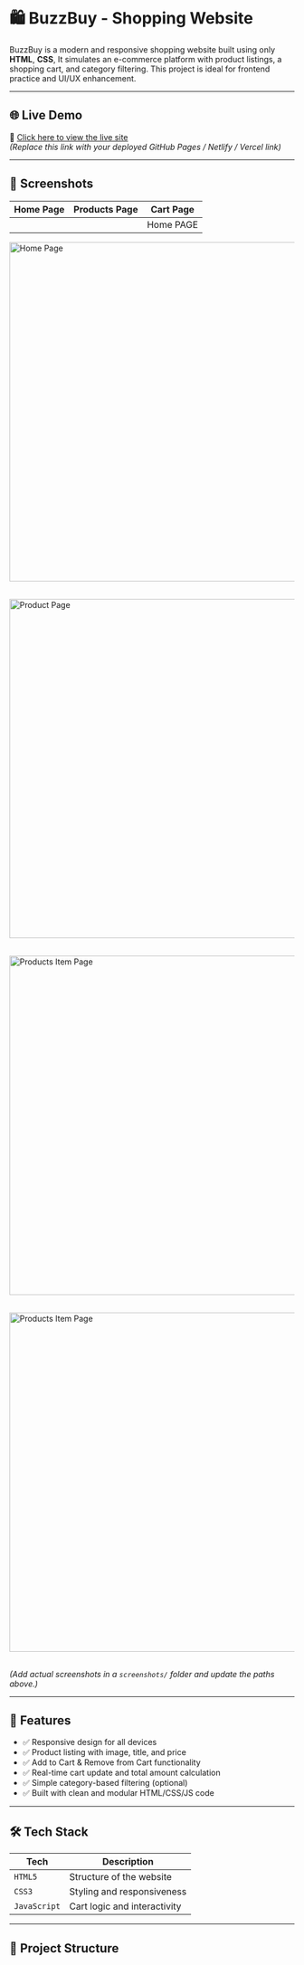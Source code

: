 # 🛍️ BuzzBuy - Shopping Website

BuzzBuy is a modern and responsive shopping website built using only **HTML**, **CSS**, It simulates an e-commerce platform with product listings,
a shopping cart, and category filtering. This project is ideal for frontend practice and UI/UX enhancement.

---

## 🌐 Live Demo

🔗 [Click here to view the live site](https://ayushsoni45655.github.io/BuzzBuy-Shopping/)  
_(Replace this link with your deployed GitHub Pages / Netlify / Vercel link)_

---

## 📸 Screenshots

| Home Page | Products Page | Cart Page |
|-----------|---------------|-----------|
               || Home PAGE ||
<img src="https://blogger.googleusercontent.com/img/b/R29vZ2xl/AVvXsEi9ILpydzT3yDuHhIy8IVYBipObWbbyMdATJEvEwAERmVobTQ-ddxYkInr4lj9CgPgkeRIc9WYlEdWI5G2Ja_v76NzYUoEKjlIdwmAd_np8rkl2GRbu54HJIYQavqrembS11QXIrECCSEfZmi70UDuClWLlYAdpXaKNHjQNORchV0KlT-FamS4gGmtW8vJ4/s1871/Screenshot%202025-07-22%20160256.png" alt="Home Page" width="600" /><br><br>


<img src="https://blogger.googleusercontent.com/img/b/R29vZ2xl/AVvXsEiHbop260uJcLhIZLAVekp_SZ2f5bds5gYPQey9ukqERXy_O9pSlEA-gpbYur7dxFgnfQ3a_pb42I1f3FnnJnsfJVoa7J7Ud6bH_yLWlwvTmWC-q3DQMNlhutIu7f3N_3ssg9-cEcMlIgnmYM9OHIeESsT0NBEXgZX31Qy-UarO9PFI_DWu91QziOcOoAPq/s1859/Screenshot%202025-07-22%20160316.png" alt="Product Page" width="600" /><br><br>


<img src="https://blogger.googleusercontent.com/img/b/R29vZ2xl/AVvXsEixtFd7beJixsRcsXgSwZLwyd6Td1Fi7t2qXWRhgVGnA9Mlm6xyBsvD2dXWhw943UtzPHUTWR3P6yfGnnRTZpmTDrjrWvzCwOLFIqc_pb-dIPSdvUqlpFOJKoKzgnP_rt3-m07yUxDDqoLFvst7iQgIcqQMEF4p69wdbWInZjN-PGlmRiKAcOXBPDL72YQX/s1863/Screenshot%202025-07-22%20160350.png" alt="Products Item Page" width="600" /><br><br>


<img src="https://blogger.googleusercontent.com/img/b/R29vZ2xl/AVvXsEhpPlHU9JivTUM4QyLbsZE8JQmqShcF9PPdVCci0Ru4fRHetbZMhRr0cELmx7J_RbC2fKInpWJRHV3e-Oo7URcWyxNeuVsESFFy1iYZQnuUEcAgE6rzbR-q9v5CEP-RI8dZXg7ZvrGnFLhAQy70sylQC82mqJJ7w09_jUyKtIImGo9EqfOiC0p9uBeKmXHP/s1869/Screenshot%202025-07-22%20160417.png" alt="Products Item Page" width="600" /><br><br>


_(Add actual screenshots in a `screenshots/` folder and update the paths above.)_

---

## 🚀 Features

- ✅ Responsive design for all devices
- ✅ Product listing with image, title, and price
- ✅ Add to Cart & Remove from Cart functionality
- ✅ Real-time cart update and total amount calculation
- ✅ Simple category-based filtering (optional)
- ✅ Built with clean and modular HTML/CSS/JS code

---

## 🛠️ Tech Stack

| Tech         | Description             |
|--------------|-------------------------|
| `HTML5`      | Structure of the website |
| `CSS3`       | Styling and responsiveness |
| `JavaScript` | Cart logic and interactivity |

---

## 📁 Project Structure

